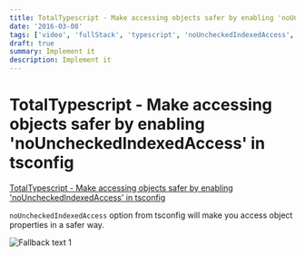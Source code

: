 ```yaml
---
title: TotalTypescript - Make accessing objects safer by enabling 'noUncheckedIndexedAccess' in tsconfig
date: '2016-03-08'
tags: ['video', 'fullStack', 'typescript', 'noUncheckedIndexedAccess', 'read', 'withResume']
draft: true
summary: Implement it
description: Implement it
---
```

# TotalTypescript - Make accessing objects safer by enabling 'noUncheckedIndexedAccess' in tsconfig


[TotalTypescript - Make accessing objects safer by enabling 'noUncheckedIndexedAccess' in tsconfig](https://www.totaltypescript.com/tips/make-accessing-objects-safer-by-enabling-nouncheckedindexedaccess-in-tsconfig)

`noUncheckedIndexedAccess` option from tsconfig will make you access object properties in a safer way.

![Fallback text 1](/static/assets/pasted-image-20221012184108.png)


